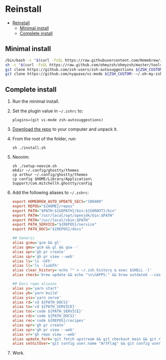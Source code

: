 # Reinstall

- [Reinstall](#reinstall)
  - [Minimal install](#minimal-install)
  - [Complete install](#complete-install)

## Minimal install

```bash
/bin/bash -c "$(curl -fsSL https://raw.githubusercontent.com/Homebrew/install/HEAD/install.sh)"
sh -c "$(curl -fsSL https://raw.github.com/ohmyzsh/ohmyzsh/master/tools/install.sh)"
git clone https://github.com/zsh-users/zsh-autosuggestions ${ZSH_CUSTOM:-~/.oh-my-zsh/custom}/plugins/zsh-autosuggestions
git clone https://github.com/nyquase/vi-mode ${ZSH_CUSTOM:-~/.oh-my-zsh/custom}/plugins/vi-mode
```

## Complete install

1. Run the minimal install.

1. Set the plugin value in `~/.zshrc` to:

   ```console
   plugins=(git vi-mode zsh-autosuggestions)
   ```

1. [Download the repo](https://github.com/ArtFlag/reinstall-mac/archive/refs/heads/master.zip) to
   your computer and unpack it.

1. From the root of the folder, run:

   ```console
   sh ./install.sh
   ```

1. Neovim:

   ```console
   sh ./setup-neovim.sh
   mkdir ~/.config/ghostty/themes
   cp arthur ~/.config/ghostty/themes
   cp config $HOME/Library/Application\ Support/com.mitchellh.ghostty/config
   ```

1. Add the following aliases to `~/.zshrc`:

   ```ini
   export HOMEBREW_AUTO_UPDATE_SECS="100400"
   export REPOS="${HOME}/repos"
   export PATH="$PATH:${GOPATH}/bin:${GOROOT}/bin"
   export PATH="/usr/local/opt/openjdk/bin:$PATH"
   export PATH="/usr/local/sbin:$PATH"
   export PATH_SERVICE="${REPOS}/service"
   export PATH_DOCS="${REPOS}/docs"

   ## Generic
   alias gcmu='gcm && gl'
   alias gmu='gcm && gl && gsw -'
   alias opr='gh pr create'
   alias spr='gh pr view --web'
   alias ls='ls -GFh'
   alias ll='ls -lsaGFh'
   alias clear_history='echo "" > ~/.zsh_history & exec $SHELL -l'
   alias check='brew update && echo "\n\nAPPS:" && brew outdated --cask --greedy && echo "\n\nPACKAGES:" && brew outdated && brew cleanup'

   ## Docs repo aliases
   alias ys='yarn start'
   alias yb='yarn build'
   alias yss='yarn serve'
   alias rd='cd ${PATH_DOCS}'
   alias to='cd ${PATH_SERVICE}'
   alias toc='code ${PATH_SERVICE}'
   alias rdc='code ${PATH_DOCS}'
   alias rec='code ${REPOS}/recipes'
   alias opr='gh pr create'
   alias spr='gh pr view --web'
   alias vr='gh repo view --web'
   alias update_fork='git fetch upstream && git checkout main && git rebase upstream/main && git push'
   alias setGitUser='git config user.name "ArtFlag" && git config user.email "aflageul@tuta.io"'
   ```

1. Work.
